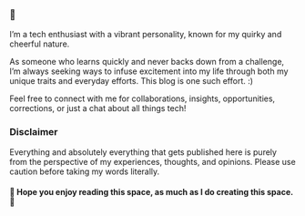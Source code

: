 ### 🌷  
I’m a tech enthusiast with a vibrant personality, known for my quirky and cheerful nature.

As someone who learns quickly and never backs down from a challenge, I’m always seeking ways to infuse excitement into my life through both my unique traits and everyday efforts. This blog is one such effort. :)

Feel free to connect with me for collaborations, insights, opportunities, corrections, or just a chat about all things tech!

### Disclaimer
Everything and absolutely everything that gets published here is purely from the perspective of my experiences, thoughts, and opinions. Please use caution before taking my words literally.

#### 🌷 Hope you enjoy reading this space, as much as I do creating this space. 🌷
